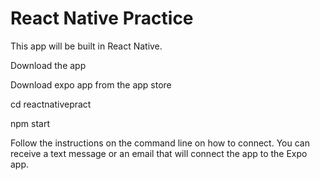 # React Native Practice

This app will be built in React Native.

Download the app

Download expo app from the app store

cd reactnativepract

npm start

Follow the instructions on the command line on how to connect.
You can receive a text message or an email that will connect the app to the Expo app.
